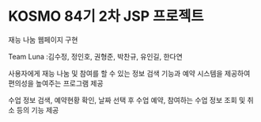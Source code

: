 # KOSMO 84기 2차 JSP 프로젝트
재능 나눔 웹페이지 구현

Team Luna :김수정, 정인호, 권형준, 박찬규, 유인길, 한다연

사용자에게 재능 나눔 및 참여를 할 수 있는 정보 검색 기능과 예약 시스템을 제공하여 편의성을 높여주는 프로그램 제공

수업 정보 검색, 예약현황 확인, 날짜 선택 후 수업 예약,  참여하는 수업 정보 조회 및 취소 등의 기능 제공

